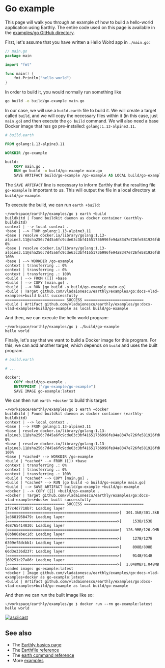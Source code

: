 # Go example

This page will walk you through an example of how to build a hello-world application using Earthly. The entire code used on this page is available in the [examples/go GitHub directory](https://github.com/vladaionescu/earthly/tree/master/examples/go).

First, let's assume that you have written a Hello Wolrd app in `./main.go`:

```go
// main.go
package main

import "fmt"

func main() {
	fmt.Println("hello world")
}
```

In order to build it, you would normally run something like

```bash
go build -o build/go-example main.go
```

In our case, we will use a `build.earth` file to build it. We will create a target called `build`, and we will copy the necessary files within it (in this case, just `main.go`) and then execute the `go build` command. We will also need a base Docker image that has go pre-installed: `golang:1.13-alpine3.11`.

```Dockerfile
# build.earth

FROM golang:1.13-alpine3.11

WORKDIR /go-example

build:
    COPY main.go .
    RUN go build -o build/go-example main.go
    SAVE ARTIFACT build/go-example /go-example AS LOCAL build/go-example
```

The `SAVE ARTIFACT` line is necessary to inform Earthly that the resulting file `go-example` is important to us. This will output the file in a local directory at `build/go-example`.

To execute the build, we can run `earth +build`:

```
~/workspace/earthly/examples/go ❯ earth +build
buildkitd | Found buildkit daemon as docker container (earthly-buildkitd)
context | --> local context .
+base | --> FROM golang:1.13-alpine3.11
+base | resolve docker.io/library/golang:1.13-alpine3.11@sha256:7d45a6fc9cde63c3bf41651736996fe94a8347e726fe581926fd8c26e244e3b2 0%
+base | resolve docker.io/library/golang:1.13-alpine3.11@sha256:7d45a6fc9cde63c3bf41651736996fe94a8347e726fe581926fd8c26e244e3b2 100%
+base | --> WORKDIR /go-example
context | transferring .: 0%
context | transferring .: 0%
context | transferring .: 100%
+build | --> FROM ([]) +base
+build | --> COPY [main.go] .
+build | --> RUN [go build -o build/go-example main.go]
+build | Target github.com/vladaionescu/earthly/examples/go:docs-vlad-examples+build built successfully
=========================== SUCCESS ===========================
+build | Artifact github.com/vladaionescu/earthly/examples/go:docs-vlad-examples+build/go-example as local build/go-example
```

And then, we can execute the hello world program:

```
~/workspace/earthly/examples/go ❯ ./build/go-example
hello world
```

Finally, let's say that we want to build a Docker image for this program. For this, we can add another target, which depends on `build` and uses the built program.

```Dockerfile
# build.earth

# ...

docker:
    COPY +build/go-example .
    ENTRYPOINT ["/go-example/go-example"]
    SAVE IMAGE go-example:latest
```

We can then run `earth +docker` to build this target:

```
~/workspace/earthly/examples/go ❯ earth +docker     
buildkitd | Found buildkit daemon as docker container (earthly-buildkitd)
context | --> local context .
+base | --> FROM golang:1.13-alpine3.11
+base | resolve docker.io/library/golang:1.13-alpine3.11@sha256:7d45a6fc9cde63c3bf41651736996fe94a8347e726fe581926fd8c26e244e3b2 0%
+base | resolve docker.io/library/golang:1.13-alpine3.11@sha256:7d45a6fc9cde63c3bf41651736996fe94a8347e726fe581926fd8c26e244e3b2 100%
+base | *cached* --> WORKDIR /go-example
+build | *cached* --> FROM ([]) +base
context | transferring .: 0%
context | transferring .: 0%
context | transferring .: 100%
+build | *cached* --> COPY [main.go] .
+build | *cached* --> RUN [go build -o build/go-example main.go]
+build | --> SAVE ARTIFACT build/go-example +build/go-example
+docker | --> COPY ([]) +build/go-example .
+docker | Target github.com/vladaionescu/earthly/examples/go:docs-vlad-examples+docker built successfully
=========================== SUCCESS ===========================
2f7c4d7718b7: Loading layer [==================================================>]  301.3kB/301.3kB
1e3681958479: Loading layer [==================================================>]     153B/153B
468765414030: Loading layer [==================================================>]  126.9MB/126.9MB
88bb86abec1d: Loading layer [==================================================>]     127B/127B
6309ef8dcbb1: Loading layer [==================================================>]     898B/898B
66d3e336d237: Loading layer [==================================================>]     914B/914B
160251c27a86: Loading layer [==================================================>]  1.048MB/1.048MB
Loaded image: go-example:latest
+docker | Image github.com/vladaionescu/earthly/examples/go:docs-vlad-examples+docker as go-example:latest
+build | Artifact github.com/vladaionescu/earthly/examples/go:docs-vlad-examples+build/go-example as local build/go-example
```

And then we can run the built image like so:

```
~/workspace/earthly/examples/go ❯ docker run --rm go-example:latest
hello world
```

[![asciicast](https://asciinema.org/a/314637.svg)](https://asciinema.org/a/314637)

## See also

* The [Earthly basics page](../guides/basics.md)
* The [Earthfile reference](../earthfile/earthfile.md)
* The [earth command reference](../earth-command/earth-command.md)
* More [examples](../examples/examples.md)
